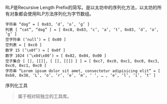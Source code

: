 RLP是Recursive Length Prefix的简写。是以太坊中的序列化方法，以太坊的所有对象都会使用RLP方法序列化为字节数组。

```
字符串 “dog” = [ 0x83, ’d’, ‘o’, ‘g’ ]
列表 [ “cat”, “dog” ] = [ 0xc8, 0x83, ‘c’, ‘a’, ’t’, 0x83, ’d’, ‘o’, ‘g’ ]
空字符串 (‘null’) = [ 0x80 ]
空列表 = [ 0xc0 ]
数字 15 (’\x0f’) = [ 0x0f ]
数字 1024 (’\x04\x00’) = [ 0x82, 0x04, 0x00 ]
空子集合 [ [], [[]], [ [], [[]] ] ] = [ 0xc7, 0xc0, 0xc1, 0xc0, 0xc3, 0xc0, 0xc1, 0xc0 ]
字符串 “Lorem ipsum dolor sit amet, consectetur adipisicing elit” = [ 0xb8, 0x38, ‘L’, ‘o’, ‘r’, ‘e’, ’m’, ‘ ‘, … , ‘e’, ‘l’, ‘i’, ’t’ ]
```

序列化工具

> 属于相对较独立的工具库。



